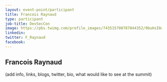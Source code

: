 ```yaml
---
layout: event-point/participant
title: Francois Raynaud
type: participant
job-title: DevSecCon
image: https://pbs.twimg.com/profile_images/743515700787044352/9buHsI0a_400x400.jpg
linkedin:
twitter: F_Raynaud
facebook:
---
```


## Francois Raynaud

(add info, links, blogs, twitter, bio, what would like to see at the summit)
